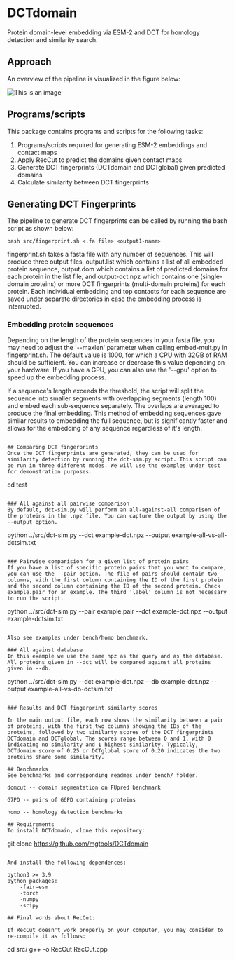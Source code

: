 # DCTdomain
Protein domain-level embedding via ESM-2 and DCT for homology detection and similarity search.

## Approach
An overview of the pipeline is visualized in the figure below:

![This is an image](https://github.com/mgtools/DCTdomain/blob/main/misc/DCTdomain-diag.png)

## Programs/scripts
This package contains programs and scripts for the following tasks:
1) Programs/scripts required for generating ESM-2 embeddings and contact maps
2) Apply RecCut to predict the domains given contact maps
3) Generate DCT fingerprints (DCTdomain and DCTglobal) given predicted domains
4) Calculate similarity between DCT fingerprints 

## Generating DCT Fingerprints
The pipeline to generate DCT fingerprints can be called by running the bash script as shown below:

```
bash src/fingerprint.sh <.fa file> <output1-name>
```

fingerprint.sh takes a fasta file with any number of sequences. This will produce three output files, output.list which contains a list of all embedded protein sequence, output.dom which contains a list of predicted domains for each protein in the list file, and output-dct.npz which contains one (single-domain proteins) or more DCT fingerprints (multi-domain proteins) for each protein. Each individual embedding and top contacts for each sequence are saved under separate directories in case the embedding process is interrupted.

### Embedding protein sequences
Depending on the length of the protein sequences in your fasta file, you may need to adjust the '--maxlen' parameter when calling embed-mult.py in fingerprint.sh. The default value is 1000, for which a CPU with 32GB of RAM should be sufficient. You can increase or decrease this value depending on your hardware. If you have a GPU, you can also use the '--gpu' option to speed up the embedding process.

If a sequence's length exceeds the threshold, the script will split the sequence into smaller segments with overlapping segments (length 100) and embed each sub-sequence separately. The overlaps are averaged to produce the final embedding. This method of embedding sequences gave similar results to embedding the full sequence, but is significantly faster and allows for the embedding of any sequence regardless of it's length.

```

## Comparing DCT fingerprints
Once the DCT fingerprints are generated, they can be used for similarity detection by running the dct-sim.py script. This script can be run in three different modes. We will use the examples under test for demonstration purposes.

```
cd test
```

### All against all pairwise comparison
By default, dct-sim.py will perform an all-against-all comparison of the proteins in the .npz file. You can capture the output by using the --output option.

```
python ../src/dct-sim.py --dct example-dct.npz --output example-all-vs-all-dctsim.txt
```

### Pairwise comparision for a given list of protein pairs
If you have a list of specific protein pairs that you want to compare, you can use the --pair option. The file of pairs should contain two columns, with the first column containing the ID of the first protein and the second column containing the ID of the second protein. Check example.pair for an example. The third 'label' column is not necessary to run the script.

```
python ../src/dct-sim.py --pair example.pair --dct example-dct.npz --output example-dctsim.txt 
```

Also see examples under bench/homo benchmark. 

### All against database
In this example we use the same npz as the query and as the database. All proteins given in --dct will be compared against all proteins given in --db. 

```
python ../src/dct-sim.py --dct example-dct.npz --db example-dct.npz --output example-all-vs-db-dctsim.txt
```

### Results and DCT fingerprint similarty scores

In the main output file, each row shows the similarity between a pair of proteins, with the first two columns showing the IDs of the proteins, followed by two similarty scores of the DCT fingerprints DCTdomain and DCTglobal. The scores range between 0 and 1, with 0 indicating no similarity and 1 highest similarity. Typically, DCTdomain score of 0.25 or DCTglobal score of 0.20 indicates the two proteins share some similarity. 

## Benchmarks
See benchmarks and corresponding readmes under bench/ folder.

domcut -- domain segmentation on FUpred benchmark

G7PD -- pairs of G6PD containing proteins

homo -- homology detection benchmarks

## Requirements
To install DCTdomain, clone this repository:

```
git clone https://github.com/mgtools/DCTdomain
```

And install the following dependences:

python3 >= 3.9
python packages:
    -fair-esm
    -torch
    -numpy
    -scipy

## Final words about RecCut:

If RecCut doesn't work properly on your computer, you may consider to re-compile it as follows:

```
cd src/
g++ -o RecCut RecCut.cpp
```
